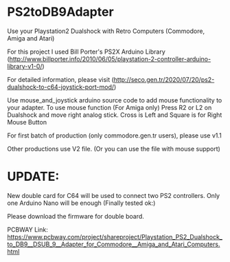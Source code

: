 # PS2toDB9Adapter
Use your Playstation2 Dualshock with Retro Computers (Commodore, Amiga and Atari)

For this project I used Bill Porter's PS2X Arduino Library (http://www.billporter.info/2010/06/05/playstation-2-controller-arduino-library-v1-0/)

For detailed information, please visit (http://seco.gen.tr/2020/07/20/ps2-dualshock-to-c64-joystick-port-mod/)

Use mouse_and_joystick arduino source code to add mouse functionality to your adapter.
To use mouse function (For Amiga only) Press R2 or L2 on Dualshock and move right analog stick. Cross is Left and Square is for Right Mouse Button

For first batch of production (only commodore.gen.tr users), please use v1.1

Other productions use V2 file. (Or you can use the file with mouse support)

# UPDATE:

New double card for C64 will be used to connect two PS2 controllers. Only one Arduino Nano will be enough (Finally tested ok:)

Please download the firmware for double board.

PCBWAY Link: https://www.pcbway.com/project/shareproject/Playstation_PS2_Dualshock_to_DB9__DSUB_9__Adapter_for_Commodore__Amiga_and_Atari_Computers.html
